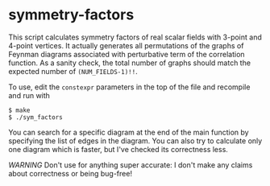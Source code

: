 # symmetry-factors

This script calculates symmetry factors of real scalar fields with 3-point and 4-point vertices.
It actually generates all permutations of the graphs of Feynman diagrams associated with perturbative
term of the correlation function. As a sanity check, the total number of graphs should match the expected
number of `(NUM_FIELDS-1)!!`.

To use, edit the `constexpr` parameters in the top of the file and recompile and run with
```
$ make
$ ./sym_factors
```

You can search for a specific diagram at the end of the main function by specifying the list of
edges in the diagram. You can also try to calculate only one diagram which is faster, but I've checked its
correctness less.

*WARNING* Don't use for anything super accurate: I don't make any claims about correctness or being bug-free!
